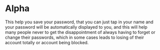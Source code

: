 # Alpha
This help you save your password, that you can just tap in your name and your password will be automatically displayed to you, and this will help many people never to get the disappointment of always having to forget or change their passwords, which in some cases leads to losing of their account totally or account being blocked.

